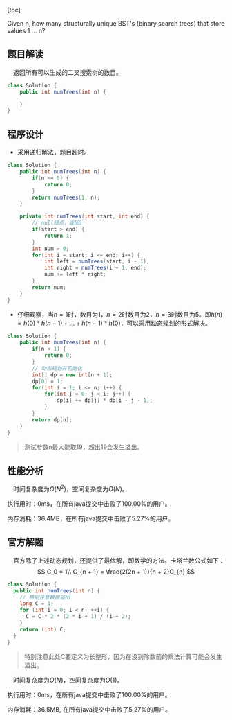 [toc]

Given n, how many structurally unique BST's (binary search trees) that store values 1 ... n?



## 题目解读

&emsp;返回所有可以生成的二叉搜索树的数目。

```java
class Solution {
    public int numTrees(int n) {

    }
}
```

## 程序设计

* 采用递归解法，题目超时。

```java
class Solution {
    public int numTrees(int n) {
        if(n <= 0) {
            return 0;
        }
        return numTrees(1, n);
    }

    private int numTrees(int start, int end) {
        // null结点，返回1
        if(start > end) {
            return 1;
        }
        int num = 0;
        for(int i = start; i <= end; i++) {
            int left = numTrees(start, i - 1);
            int right = numTrees(i + 1, end);
            num += left * right;
        }
        return num;
    }
}
```

* 仔细观察，当$n = 1$时，数目为$1$，$n = 2$时数目为$2$，$n = 3$时数目为$5$。即$h(n) = h(0) * h(n - 1) + \dots + h(n - 1) * h(0)$，可以采用动态规划的形式解决。

```java
class Solution {
    public int numTrees(int n) {
        if(n < 1) {
            return 0;
        }
        // 动态规划并初始化
        int[] dp = new int[n + 1];
        dp[0] = 1;
        for(int i = 1; i <= n; i++) {
            for(int j = 0; j < i; j++) {
                dp[i] += dp[j] * dp[i - j - 1];
            }
        }
        return dp[n];
    }
}
```

> 测试参数n最大能取19，超出19会发生溢出。

## 性能分析

&emsp;时间复杂度为$O(N^2)$，空间复杂度为$O(N)$。

执行用时：0ms，在所有java提交中击败了100.00%的用户。

内存消耗：36.4MB，在所有java提交中击败了5.27%的用户。

## 官方解题

&emsp;官方除了上述动态规划，还提供了最优解，即数学的方法。卡塔兰数公式如下：
$$
C_0 = 1\\
C_{n + 1} = \frac{2(2n + 1)}{n + 2}C_{n}
$$

```java
class Solution {
  public int numTrees(int n) {
    // 特别注意数据溢出
    long C = 1;
    for (int i = 0; i < n; ++i) {
      C = C * 2 * (2 * i + 1) / (i + 2);
    }
    return (int) C;
  }
}
```

> 特别注意此处C要定义为长整形，因为在没到除数前的乘法计算可能会发生溢出。

&emsp;时间复杂度为$O(N)$，空间复杂度为$O(1)$。

执行用时：0ms，在所有java提交中击败了100.00%的用户。

内存消耗：36.5MB, 在所有java提交中击败了5.27%的用户。